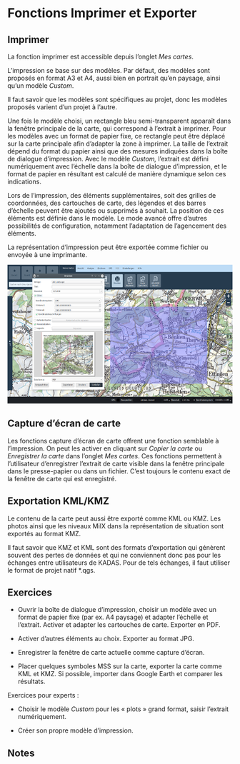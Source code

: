 # Fonctions Imprimer et Exporter

## Imprimer

La fonction imprimer est accessible depuis l’onglet *Mes cartes*.

L’impression se base sur des modèles. Par défaut, des modèles sont proposés en format A3 et A4, aussi bien en portrait qu’en paysage, ainsi qu’un modèle *Custom*.

Il faut savoir que les modèles sont spécifiques au projet, donc les modèles proposés varient d’un projet à l’autre.

Une fois le modèle choisi, un rectangle bleu semi-transparent apparaît dans la fenêtre principale de la carte, qui correspond à l’extrait à imprimer. Pour les modèles avec un format de papier fixe, ce rectangle peut être déplacé sur la carte principale afin d’adapter la zone à imprimer. La taille de l’extrait dépend du format du papier ainsi que des mesures indiquées dans la boîte de dialogue d’impression. Avec le modèle *Custom,* l’extrait est défini numériquement avec l’échelle dans la boîte de dialogue d’impression, et le format de papier en résultant est calculé de manière dynamique selon ces indications.

Lors de l’impression, des éléments supplémentaires, soit des grilles de coordonnées, des cartouches de carte, des légendes et des barres d’échelle peuvent être ajoutés ou supprimés à souhait. La position de ces éléments est définie dans le modèle. Le mode avancé offre d’autres possibilités de configuration, notamment l’adaptation de l’agencement des éléments.

La représentation d’impression peut être exportée comme fichier ou envoyée à une imprimante.

<img src="../media/image18.png" width="593" height="311" />

## Capture d’écran de carte

Les fonctions capture d’écran de carte offrent une fonction semblable à l’impression. On peut les activer en cliquant sur *Copier la carte* ou *Enregistrer la carte* dans l’onglet *Mes cartes*. Ces fonctions permettent à l’utilisateur d’enregistrer l’extrait de carte visible dans la fenêtre principale dans le presse-papier ou dans un fichier. C’est toujours le contenu exact de la fenêtre de carte qui est enregistré.

## Exportation KML/KMZ

Le contenu de la carte peut aussi être exporté comme KML ou KMZ. Les photos ainsi que les niveaux MilX dans la représentation de situation sont exportés au format KMZ.

Il faut savoir que KMZ et KML sont des formats d’exportation qui génèrent souvent des pertes de données et qui ne conviennent donc pas pour les échanges entre utilisateurs de KADAS. Pour de tels échanges, il faut utiliser le format de projet natif \*.qgs.

## Exercices

-   Ouvrir la boîte de dialogue d’impression, choisir un modèle avec un format de papier fixe (par ex. A4 paysage) et adapter l’échelle et l’extrait. Activer et adapter les cartouches de carte. Exporter en PDF.

-   Activer d’autres éléments au choix. Exporter au format JPG.

-   Enregistrer la fenêtre de carte actuelle comme capture d’écran.

-   Placer quelques symboles MSS sur la carte, exporter la carte comme KML et KMZ. Si possible, importer dans Google Earth et comparer les résultats.

Exercices pour experts :

-   Choisir le modèle *Custom* pour les « plots » grand format, saisir l’extrait numériquement.

-   Créer son propre modèle d’impression.

## Notes


